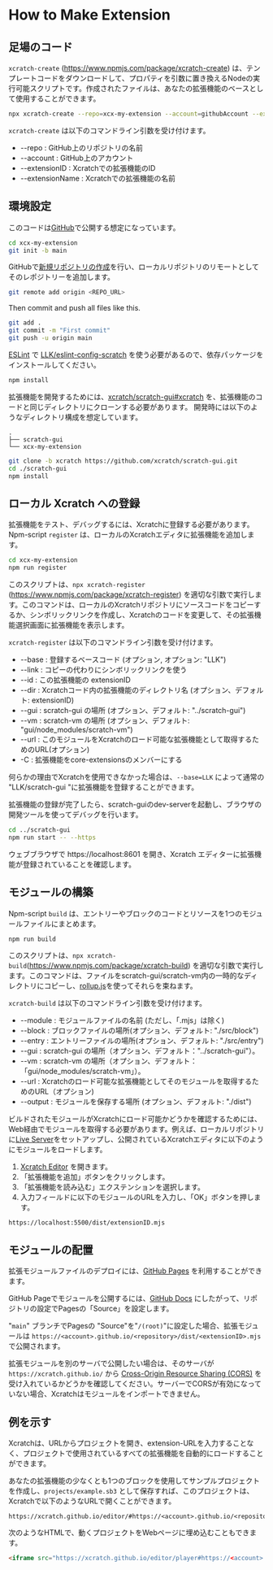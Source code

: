 # How to Make Extension
## 足場のコード

`xcratch-create` (https://www.npmjs.com/package/xcratch-create) は、テンプレートコードをダウンロードして、プロパティを引数に置き換えるNodeの実行可能スクリプトです。作成されたファイルは、あなたの拡張機能のベースとして使用することができます。

```sh
npx xcratch-create --repo=xcx-my-extension --account=githubAccount --extensionID=myExtension --extensionName='My Extension'
```

`xcratch-create` は以下のコマンドライン引数を受け付けます。

- --repo : GitHub上のリポジトリの名前
- --account : GitHub上のアカウント
- --extensionID : Xcratchでの拡張機能のID
- --extensionName : Xcratchでの拡張機能の名前


## 環境設定

このコードは[GitHub](https://github.com/)で公開する想定になっています。

```sh
cd xcx-my-extension
git init -b main
```

GitHubで[新規リポジトリの作成](https://docs.github.com/en/github/creating-cloning-and-archiving-repositories/creating-a-repository-on-github/creating-a-new-repository)を行い、ローカルリポジトリのリモートとしてそのレポジトリーを追加します。

```sh
git remote add origin <REPO_URL>
```

Then commit and push all files like this.

```sh
git add .
git commit -m "First commit"
git push -u origin main
```

[ESLint](https://eslint.org/) で [LLK/eslint-config-scratch](https://github.com/LLK/eslint-config-scratch#readme) を使う必要があるので、依存パッケージをインストールしてください。

```sh
npm install
```

拡張機能を開発するためには、[xcratch/scratch-gui#xcratch](https://github.com/xcratch/scratch-gui/tree/xcratch) を、拡張機能のコードと同じディレクトリにクローンする必要があります。
開発時には以下のようなディレクトリ構成を想定しています。

```
.
├── scratch-gui
└── xcx-my-extension
```

```sh
git clone -b xcratch https://github.com/xcratch/scratch-gui.git
cd ./scratch-gui
npm install
```


## ローカル Xcratch への登録

拡張機能をテスト、デバッグするには、Xcratchに登録する必要があります。Npm-script `register` は、ローカルのXcratchエディタに拡張機能を追加します。

```sh
cd xcx-my-extension
npm run register
```

このスクリプトは、`npx xcratch-register` (https://www.npmjs.com/package/xcratch-register) を適切な引数で実行します。このコマンドは、ローカルのXcratchリポジトリにソースコードをコピーするか、シンボリックリンクを作成し、Xcratchのコードを変更して、その拡張機能選択画面に拡張機能を表示します。

`xcratch-register` は以下のコマンドライン引数を受け付けます。

- --base : 登録するベースコード (オプション, オプション: "LLK")
- --link : コピーの代わりにシンボリックリンクを使う
- --id : この拡張機能の extensionID
- --dir : Xcratchコード内の拡張機能のディレクトリ名 (オプション、デフォルト: extensionID)
- --gui : scratch-gui の場所 (オプション、デフォルト: "../scratch-gui")
- --vm : scratch-vm の場所 (オプション、デフォルト: "gui/node_modules/scratch-vm")
- --url : このモジュールをXcratchのロード可能な拡張機能として取得するためのURL(オプション)
- -C : 拡張機能をcore-extensionsのメンバーにする

何らかの理由でXcratchを使用できなかった場合は、`--base=LLK` によって通常の "LLK/scratch-gui "に拡張機能を登録することができます。

拡張機能の登録が完了したら、scratch-guiのdev-serverを起動し、ブラウザの開発ツールを使ってデバッグを行います。

```sh
cd ../scratch-gui
npm run start -- --https
```

ウェブブラウザで https://localhost:8601 を開き、Xcratch エディターに拡張機能が登録されていることを確認します。

## モジュールの構築

Npm-script `build` は、エントリーやブロックのコードとリソースを1つのモジュールファイルにまとめます。

```sh
npm run build
```

このスクリプトは、`npx xcratch-build`(https://www.npmjs.com/package/xcratch-build) を適切な引数で実行します。このコマンドは、ファイルをscratch-gui/scratch-vm内の一時的なディレクトリにコピーし、[rollup.js](https://rollupjs.org/guide/en/)を使ってそれらを束ねます。

`xcratch-build` は以下のコマンドライン引数を受け付けます。

- --module : モジュールファイルの名前 (ただし、「.mjs」は除く)
- --block : ブロックファイルの場所(オプション、デフォルト: "./src/block")
- --entry : エントリーファイルの場所(オプション、デフォルト: "./src/entry")
- --gui : scratch-gui の場所（オプション、デフォルト："../scratch-gui"）。
- --vm : scratch-vm の場所（オプション、デフォルト：「gui/node_modules/scratch-vm」）。
- --url : Xcratchのロード可能な拡張機能としてそのモジュールを取得するためのURL（オプション)
- --output : モジュールを保存する場所 (オプション、デフォルト: "./dist")


ビルドされたモジュールがXcratchにロード可能かどうかを確認するためには、Web経由でモジュールを取得する必要があります。例えば、ローカルリポジトリに[Live Server](https://marketplace.visualstudio.com/items?itemName=ritwickdey.LiveServer)をセットアップし、公開されているXcratchエディタに以下のようにモジュールをロードします。

1. [Xcratch Editor](https://xcratch.github.io/editor) を開きます。
2. 「拡張機能を追加」ボタンをクリックします。
3. 「拡張機能を読み込む」エクステンションを選択します。
4. 入力フィールドに以下のモジュールのURLを入力し、「OK」ボタンを押します。

```
https://localhost:5500/dist/extensionID.mjs
```

## モジュールの配置

拡張モジュールファイルのデプロイには、[GitHub Pages](https://pages.github.com/) を利用することができます。

GitHub Pageでモジュールを公開するには、[GitHub Docs](https://docs.github.com/en/github/working-with-github-pages/configuring-a-publishing-source-for-your-github-pages-site#choosing-a-publishing-source) にしたがって、リポジトリの設定でPagesの「Source」を設定します。

"`main`" ブランチでPagesの "Source"を"`/(root)`"に設定した場合、拡張モジュールは `https://<account>.github.io/<repository>/dist/<extensionID>.mjs` で公開されます。

拡張モジュールを別のサーバで公開したい場合は、そのサーバが `https://xcratch.github.io/` から [Cross-Origin Resource Sharing (CORS)](https://developer.mozilla.org/en-US/docs/Web/HTTP/CORS) を受け入れているかどうかを確認してください。サーバーでCORSが有効になっていない場合、Xcratchはモジュールをインポートできません。


## 例を示す

Xcratchは、URLからプロジェクトを開き、extension-URLを入力することなく、プロジェクトで使用されているすべての拡張機能を自動的にロードすることができます。

あなたの拡張機能の少なくとも1つのブロックを使用してサンプルプロジェクトを作成し、`projects/example.sb3` として保存すれば、このプロジェクトは、Xcratchで以下のようなURLで開くことができます。

```
https://xcratch.github.io/editor/#https://<account>.github.io/<repository>/projects/example.sb3
``` 

次のようなHTMLで、動くプロジェクトをWebページに埋め込むこともできます。

```html
<iframe src="https://xcratch.github.io/editor/player#https://<account>.github.io/<repository>/projects/example.sb3" width="600px" height="500px"></iframe>
```
